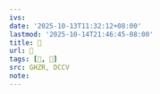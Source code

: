 ```yaml
---
ivs:
date: '2025-10-13T11:32:12+08:00'
lastmod: '2025-10-14T21:46:45-08:00'
title: 󰬄
url: 󰬄
tags: [𧼨, 𧼨]
src: GHZR, DCCV
note:
---
```

